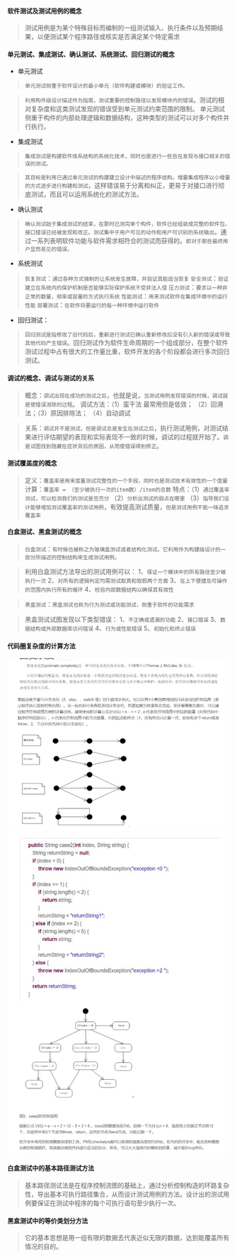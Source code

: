 #### 软件测试及测试用例的概念

> 测试用例是为某个特殊目标而编制的一组测试输入、执行条件以及预期结果，以便测试某个程序路径或核实是否满足某个特定需求

#### 单元测试、集成测试、确认测试、系统测试、回归测试的概念

* 单元测试
> `单元测试侧重于软件设计的最小单元（软件构建或模块）的验证工作。`

> `利用构件级设计描述作为指南，测试重要的控制路径以发现模块内的错误`。测试的相对复杂度和这类测试发现的错误受到单元测试约束范围的限制。
> 单元测试侧重于构件的内部处理逻辑和数据结构，这种类型的测试可以对多个构件并行执行。

* 集成测试
> `集成测试是构建软件体系结构的系统化技术，同时也是进行一些旨在发现与接口相关的错误的测试。`

> `其目标是利用已通过单元测试的构建建立设计中描述的程序结构。增量集成程序以小增量的方式逐步进行构建和测试`，这样错误易于分离和纠正，更易于对接口进行彻底测试，而且可以运用系统化的测试方法。


* 确认测试
> `确认测试始于集成测试的结束，在那时已测完单个构件，软件已经组装成完整的软件包，接口错误已经被发现和改正。测试集中于用户可见的动作和用户可识别的系统输出`。通过一系列表明软件功能与软件需求相符合的测试而获得的。`即对于那些最终用户显而易见的错误。`

* 系统测试
> `恢复测试`：`通过各种方式强制的让系统发生故障，并验证其能适当恢复`
> `安全测试`：`验证建立在系统内的保护机制是否能够实际保护系统不受非法入侵`
> `压力测试`：`要求以一种非正常的数量，频率或容量的方式执行系统`
> `性能测试`：`用来测试软件在集成环境中的运行性能`
> `部署测试`：`在软件将要运行的每一种环境中运行软件`

* 回归测试：
> `回归测试是指修改了旧代码后，重新进行测试已确认重新修改后没有引入新的错误或导致其他代码产生错误`。回归测试作为软件生命周期的一个组成部分，在整个软件测试过程中占有很大的工作量比重，软件开发的各个阶段都会进行多次回归测试。

#### 调试的概念、调试与测试的关系
> 概念：`调试出现在成功的测试之后`，也就是说，`当测试用例发现错误的时候，调试就是使错误消除的过程`。
> 调试方法：（1）蛮干法 最常用但是低效； （2）回溯法；（3）原因排除法； （4）自动调试

> 关系：`调试并不是测试，但是调试总是发生在测试之后`，执行测试用例，对测试结果进行评估期望的表现和实际表现不一致的时候，调试的过程就开始了。`调是试图找到隐藏在症状背后的原因，从而使错误得到修正`。

#### 测试覆盖度的概念
> 定义：`覆盖率是用来度量测试完整性的一个手段，同时也是测试技术有效性的一个度量`
> 计算：`覆盖率 = （至少被执行一次的item数）/item的总数`
> 特点：（1）`通过覆盖率测试，可以检测我们的测试是否充分`
>      （2）`分析出测试的弱点在哪里`
>      （3）`指导我们设计能够增加测试覆盖率的测试用例`，有效提高测试质量，`但是测试用例不能一味追求覆盖率`

#### 白盒测试、黑盒测试的概念
> `白盒测试`：`有时候也被称之为玻璃盒测试或者结构化测试。它利用作为构建级设计的一部分所描述的控制结构来生成测试用例。`

> 利用白盒测试方法导出的测试用例可以：
>   1、`保证一个模块中的所有路径至少被执行一次`
>   2、`对所有的逻辑判定均需测试取真和取假两个方面`
>   3、`在上下便捷及可操作的范围内执行所有的循环`
>   4、`检验内部数据结构以确保其有效性`

> `黑盒测试`：`黑盒测试也称为行为测试或功能测试，侧重于软件的功能需求`

> 黑盒测试试图发现以下类型错误：
> 1、`不正确或遗漏的功能`
> 2、`接口错误`
> 3、`数据结构或外部数据库访问错误`
> 4、`行为或性能错误`
> 5、`初始化和终止错误`

#### 代码圈复杂度的计算方法
<img src='./image/40.png'>
<img src='./image/39.png'>

#### 白盒测试中的基本路径测试方法
> 基本路径测试法是在程序控制流图的基础上，通过分析控制构造的环路复杂性，导出基本可执行路径集合，从而设计测试用例的方法。设计出的测试用例要保证在测试中程序的每个可执行语句至少执行一次。

#### 黑盒测试中的等价类划分方法
> 它的基本思想是用一组有限的数据去代表近似无限的数据，达到能覆盖所有情况的目的。